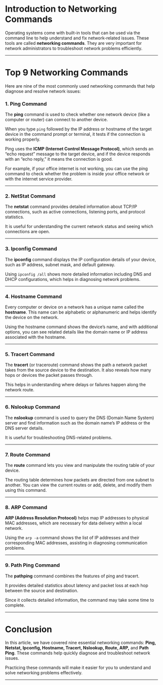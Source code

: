 # Introduction to Networking Commands

Operating systems come with built-in tools that can be used via the command line to help understand and fix network-related issues. These tools are called **networking commands**. They are very important for network administrators to troubleshoot network problems efficiently.

---

# Top 9 Networking Commands

Here are nine of the most commonly used networking commands that help diagnose and resolve network issues:

### 1. Ping Command
The **ping** command is used to check whether one network device (like a computer or router) can connect to another device.

When you type `ping` followed by the IP address or hostname of the target device in the command prompt or terminal, it tests if the connection is working properly.

Ping uses the **ICMP (Internet Control Message Protocol)**, which sends an “echo request” message to the target device, and if the device responds with an “echo reply,” it means the connection is good.

For example, if your office internet is not working, you can use the ping command to check whether the problem is inside your office network or with the internet service provider.

---

### 2. NetStat Command
The **netstat** command provides detailed information about TCP/IP connections, such as active connections, listening ports, and protocol statistics.

It is useful for understanding the current network status and seeing which connections are open.

---

### 3. Ipconfig Command
The **ipconfig** command displays the IP configuration details of your device, such as IP address, subnet mask, and default gateway.

Using `ipconfig /all` shows more detailed information including DNS and DHCP configurations, which helps in diagnosing network problems.

---

### 4. Hostname Command
Every computer or device on a network has a unique name called the **hostname**. This name can be alphabetic or alphanumeric and helps identify the device on the network.

Using the hostname command shows the device’s name, and with additional options, you can see related details like the domain name or IP address associated with the hostname.

---

### 5. Tracert Command
The **tracert** (or traceroute) command shows the path a network packet takes from the source device to the destination. It also reveals how many hops or devices the packet passes through.

This helps in understanding where delays or failures happen along the network route.

---

### 6. Nslookup Command
The **nslookup** command is used to query the DNS (Domain Name System) server and find information such as the domain name’s IP address or the DNS server details.

It is useful for troubleshooting DNS-related problems.

---

### 7. Route Command
The **route** command lets you view and manipulate the routing table of your device.

The routing table determines how packets are directed from one subnet to another. You can view the current routes or add, delete, and modify them using this command.

---

### 8. ARP Command
**ARP (Address Resolution Protocol)** helps map IP addresses to physical MAC addresses, which are necessary for data delivery within a local network.

Using the `arp -a` command shows the list of IP addresses and their corresponding MAC addresses, assisting in diagnosing communication problems.

---

### 9. Path Ping Command
The **pathping** command combines the features of ping and tracert.

It provides detailed statistics about latency and packet loss at each hop between the source and destination.

Since it collects detailed information, the command may take some time to complete.

---

# Conclusion

In this article, we have covered nine essential networking commands: **Ping, Netstat, Ipconfig, Hostname, Tracert, Nslookup, Route, ARP,** and **Path Ping**. These commands help quickly diagnose and troubleshoot network issues.

Practicing these commands will make it easier for you to understand and solve networking problems effectively.

---